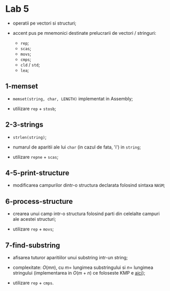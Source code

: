 # Lab 5

- operatii pe vectori si structuri;

- accent pus pe mnemonici destinate prelucrarii de vectori / stringuri:
  - `rep`;
  - `scas`;
  - `movs`;
  - `cmps`;
  - `cld` / `std`;
  - `lea`;
  
## 1-memset

- `memset(string, char, LENGTH)` implementat in Assembly;

- utilizare `rep` + `stosb`;

## 2-3-strings

- `strlen(string)`;

- numarul de aparitii ale lui `char` (in cazul de fata, 'i') in `string`;

- utilizare `repne` + `scas`;

## 4-5-print-structure

- modificarea campurilor dintr-o structura declarata folosind sintaxa `NASM`;

## 6-process-structure

- crearea unui camp intr-o structura folosind parti din celelalte campuri ale acestei structuri;

- utilizare `rep` + `movs`;

## 7-find-substring

- afisarea tuturor aparitiilor unui substring intr-un string;

- complexitate: $O(mn)$, cu $m =$ lungimea substringului si $n =$ lungimea stringului (implementarea in $O(m + n)$ ce foloseste KMP e [aici](https://github.com/teodutu/IOCLA/blob/master/Snippeturi/find_substring_KMP.asm));

- utilizare `rep` + `cmps`.

